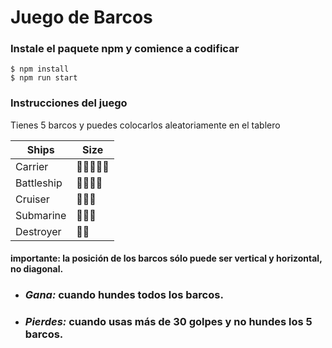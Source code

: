 # Juego de Barcos

### Instale el paquete npm y comience a codificar
```
$ npm install
$ npm run start
```
### Instrucciones del juego

Tienes 5 barcos y puedes colocarlos aleatoriamente en el tablero

| Ships       | Size                          |
| ----------- | ------------------------------|
| Carrier     | :ship::ship::ship::ship::ship:|
| Battleship  | :ship::ship::ship::ship:      |
| Cruiser     | :ship::ship::ship:            |
| Submarine   | :ship::ship::ship:            |
| Destroyer   | :ship::ship:                  |


#### **importante**: la posición de los barcos sólo puede ser vertical y horizontal, no diagonal.


* ### *Gana:* cuando hundes todos los barcos.
* ### *Pierdes:* cuando usas más de 30 golpes y no hundes los 5 barcos.
